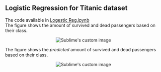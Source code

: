 ## Logistic Regression for Titanic dataset  
The code available in [Logestic Reg.ipynb](https://github.com/hamedmokazemi/LogisticRegression/blob/main/Logestic%20Reg.ipynb)  
The figure shows the amount of survived and dead passengers based on their class.  
<p align="center">
  <img src="https://github.com/hamedmokazemi/LogisticRegression/blob/main/countplot_pclass_survived.png" alt="Sublime's custom image"/>
</p> 
  
The figure shows the *predicted* amount of survived and dead passengers based on their class.  
<p align="center">
  <img src="https://github.com/hamedmokazemi/LogisticRegression/blob/main/countplot_pclass_survived_pred.png" alt="Sublime's custom image"/>
</p> 
